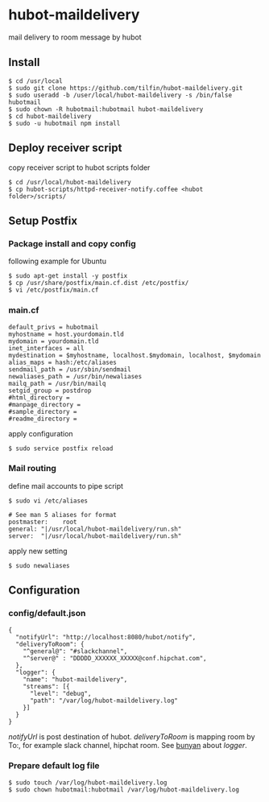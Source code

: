 hubot-maildelivery
==================

mail delivery to room message by hubot


Install
-------

```
$ cd /usr/local
$ sudo git clone https://github.com/tilfin/hubot-maildelivery.git
$ sudo useradd -b /user/local/hubot-maildelivery -s /bin/false hubotmail
$ sudo chown -R hubotmail:hubotmail hubot-maildelivery
$ cd hubot-maildelivery
$ sudo -u hubotmail npm install
```

Deploy receiver script
----------------------

copy receiver script to hubot scripts folder

```
$ cd /usr/local/hubot-maildelivery
$ cp hubot-scripts/httpd-receiver-notify.coffee <hubot folder>/scripts/
```

Setup Postfix
-------------

### Package install and copy config

following example for Ubuntu

```
$ sudo apt-get install -y postfix
$ cp /usr/share/postfix/main.cf.dist /etc/postfix/
$ vi /etc/postfix/main.cf
```

### main.cf

```
default_privs = hubotmail
myhostname = host.yourdomain.tld
mydomain = yourdomain.tld
inet_interfaces = all
mydestination = $myhostname, localhost.$mydomain, localhost, $mydomain
alias_maps = hash:/etc/aliases
sendmail_path = /usr/sbin/sendmail
newaliases_path = /usr/bin/newaliases
mailq_path = /usr/bin/mailq
setgid_group = postdrop
#html_directory =
#manpage_directory =
#sample_directory =
#readme_directory =
```

apply configuration

```
$ sudo service postfix reload
```


### Mail routing

define mail accounts to pipe script

```
$ sudo vi /etc/aliases
```

```
# See man 5 aliases for format
postmaster:    root
general: "|/usr/local/hubot-maildelivery/run.sh"
server:  "|/usr/local/hubot-maildelivery/run.sh"
```

apply new setting

```
$ sudo newaliases
```

Configuration
-------------

### config/default.json

```
{
  "notifyUrl": "http://localhost:8080/hubot/notify",
  "deliveryToRoom": {
    "^general@": "#slackchannel",
    "^server@" : "DDDDD_XXXXXX_XXXXX@conf.hipchat.com",
  },
  "logger": {
    "name": "hubot-maildelivery",
    "streams": [{
      "level": "debug",
      "path": "/var/log/hubot-maildelivery.log"
    }]
  }
}
```

_notifyUrl_ is post destination of hubot.
_deliveryToRoom_ is mapping room by To:, for example slack channel, hipchat room.
See [bunyan](https://github.com/trentm/node-bunyan) about _logger_.

### Prepare default log file

```
$ sudo touch /var/log/hubot-maildelivery.log
$ sudo chown hubotmail:hubotmail /var/log/hubot-maildelivery.log
```
